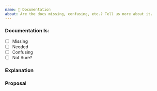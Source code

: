 ```yaml
---
name: 📝 Documentation
about: Are the docs missing, confusing, etc.? Tell us more about it.
---
```


<!--
Thanks for your interest in tridev! ❤️
If it is related to https://docs.gettridev.ai, please open an issue there: https://github.com/Ayush10/docs.gettridev.ai/issues.
Please check if there is no similar issue before creating this one.

Please place an x (no spaces - [x]) in all [ ] that apply.
-->

### Documentation Is:
- [ ] Missing
- [ ] Needed
- [ ] Confusing
- [ ] Not Sure?

### Explanation

### Proposal
